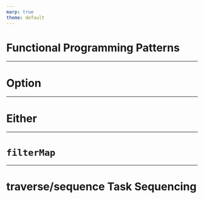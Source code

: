 ```yaml
---
marp: true
theme: default
---
```


# Functional Programming Patterns

---

# Option

---

# Either

---

# `filterMap`

---

# traverse/sequence Task Sequencing
